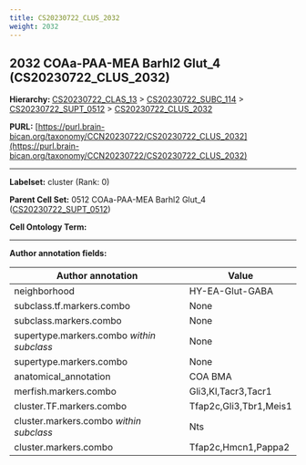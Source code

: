 ```yaml
---
title: CS20230722_CLUS_2032
weight: 2032
---
```

## 2032 COAa-PAA-MEA Barhl2 Glut_4 (CS20230722_CLUS_2032)
<b>Hierarchy: </b>
[CS20230722_CLAS_13](../CS20230722_CLAS_13) >
[CS20230722_SUBC_114](../CS20230722_SUBC_114) >
[CS20230722_SUPT_0512](../CS20230722_SUPT_0512) >
[CS20230722_CLUS_2032](../CS20230722_CLUS_2032)

**PURL:** [https://purl.brain-bican.org/taxonomy/CCN20230722/CS20230722_CLUS_2032](https://purl.brain-bican.org/taxonomy/CCN20230722/CS20230722_CLUS_2032)

---


**Labelset:** cluster (Rank: 0)

**Parent Cell Set:** 0512 COAa-PAA-MEA Barhl2 Glut_4 ([CS20230722_SUPT_0512](../CS20230722_SUPT_0512))



**Cell Ontology Term:** 

[MARKER GENES.]: #


---

[TRANSFERRED ANNOTATIONS.]: #


[AUTHOR ANNOTATION FIELDS.]: #


**Author annotation fields:**

| Author annotation | Value |
|-------------------|-------|
|neighborhood|HY-EA-Glut-GABA|
|subclass.tf.markers.combo|None|
|subclass.markers.combo|None|
|supertype.markers.combo _within subclass_|None|
|supertype.markers.combo|None|
|anatomical_annotation|COA BMA|
|merfish.markers.combo|Gli3,Kl,Tacr3,Tacr1|
|cluster.TF.markers.combo|Tfap2c,Gli3,Tbr1,Meis1|
|cluster.markers.combo _within subclass_|Nts|
|cluster.markers.combo|Tfap2c,Hmcn1,Pappa2|
